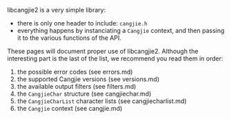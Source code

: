 libcangjie2 is a very simple library:

* there is only one header to include: `cangjie.h`
* everything happens by instanciating a `Cangjie` context, and then passing it
  to the various functions of the API.

These pages will document proper use of libcangjie2. Although the interesting
part is the last of the list, we recommend you read them in order:

1. the possible error codes (see errors.md)
2. the supported Cangjie versions (see versions.md)
3. the available output filters (see filters.md)
4. the `CangjieChar` structure (see cangjiechar.md)
5. the `CangjieCharList` character lists (see cangjiecharlist.md)
6. the `Cangjie` context (see cangjie.md)
